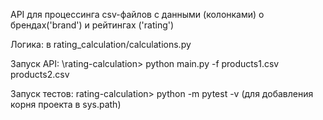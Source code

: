 API для процессинга csv-файлов с данными (колонками) о брендах('brand') и рейтингах ('rating')

Логика: в rating_calculation/calculations.py

Запуск API: \rating-calculation> python main.py -f products1.csv products2.csv

Запуск тестов: rating-calculation> python -m pytest -v (для добавления корня проекта в sys.path)